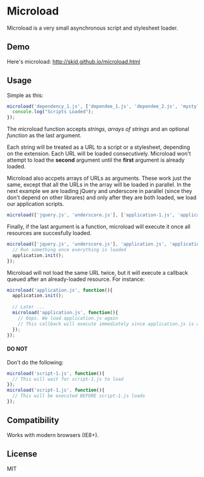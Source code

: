 # Microload

Microload is a very small asynchronous script and stylesheet loader.  

## Demo

Here's microload: http://skid.github.io/microload.html

## Usage

Simple as this:

```javascript
microload('dependency_1.js', ['dependee_1.js', 'dependee_2.js', 'mystyles.css'], function(){
  console.log("Scripts Loaded");
});
```

The microload function accepts *strings*, *arrays of strings* and an optional *function* as the last argument.

Each string will be treated as a URL to a script or a stylesheet, depending on the extension. Each URL will be loaded consecutively. Microload won't attempt to load the **second** argument until the **first** argument is already loaded.

Microload also accpets arrays of URLs as arguments. These work just the same, except that all the URLs in the array will be loaded in parallel. In the next example we are loading jQuery and underscore in parallel (since they don't depend on other librares) and only after they are both loaded, we load our application scripts.

```javascript
microload(['jquery.js', 'underscore.js'], ['application-1.js', 'application-2.js'], 'application-1-dependee.js');
```

Finally, if the last argument is a function, microload will execute it once all resources are succesfully loaded.

```javascript
microload(['jquery.js', 'underscore.js'], 'application.js', 'application-dependee.js', function(){
  // Run something once everything is loaded
  application.init();
});
```

Microload will not load the same URL twice, but it will execute a callback queued after an already-loaded resource. For instance:

```javascript
microload('application.js', function(){
  application.init();
  
  // Later ...
  microload('application.js', function(){
    // Oops. We load application.js again
    // This callback will execute immediately since application.js is already loaded.
  });
});
```

#### DO NOT

Don't do the following:

```javascript
microload('script-1.js', function(){
  // This will wait for script-1.js to load
});
microload('script-1.js', function(){
  // This will be executed BEFORE script-1.js loads
});
```

## Compatibility

Works with modern browsers (IE8+).

## License

MIT
